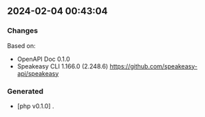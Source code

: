 

## 2024-02-04 00:43:04
### Changes
Based on:
- OpenAPI Doc 0.1.0 
- Speakeasy CLI 1.166.0 (2.248.6) https://github.com/speakeasy-api/speakeasy
### Generated
- [php v0.1.0] .
